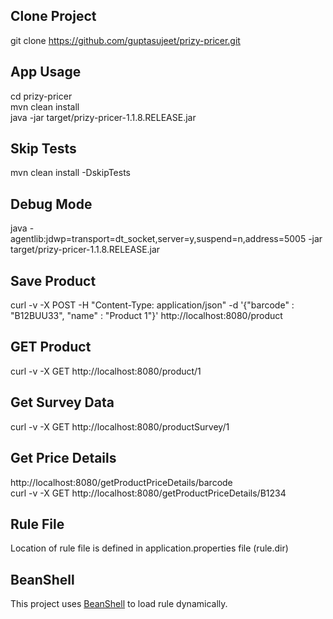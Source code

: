 Clone Project
-------------
git clone https://github.com/guptasujeet/prizy-pricer.git


App Usage
---------
cd prizy-pricer <br>
mvn clean install <br>
java -jar target/prizy-pricer-1.1.8.RELEASE.jar <br> 


Skip Tests
----------
mvn clean install -DskipTests <br>


Debug Mode
----------------
java -agentlib:jdwp=transport=dt_socket,server=y,suspend=n,address=5005 -jar target/prizy-pricer-1.1.8.RELEASE.jar


Save Product
-------------
curl -v -X POST -H "Content-Type: application/json" -d '{"barcode" : "B12BUU33", "name" : "Product 1"}'  http://localhost:8080/product


GET Product
------------
curl -v -X GET http://localhost:8080/product/1


Get Survey Data
----------------
curl -v -X GET http://localhost:8080/productSurvey/1


Get Price Details
-----------------
http://localhost:8080/getProductPriceDetails/barcode <br>
curl -v -X GET http://localhost:8080/getProductPriceDetails/B1234 


Rule File
-----------------
Location of rule file is defined in application.properties file (rule.dir)


BeanShell
-----------------
This project uses <a href="http://www.beanshell.org/" target="_blank">BeanShell</a> to load rule dynamically.


